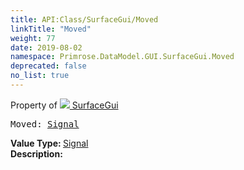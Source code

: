```yaml
---
title: API:Class/SurfaceGui/Moved
linkTitle: "Moved"
weight: 77
date: 2019-08-02
namespace: Primrose.DataModel.GUI.SurfaceGui.Moved
deprecated: false
no_list: true
---
```

Property of <a href="/docs/api-reference/Class/SurfaceGui"><img src="/icons/silk/billboard.png"/>&nbsp;SurfaceGui</a>
<pre class="method-declaration">
Moved: <a class="type" href="/docs/api-reference/Misc/Signal">Signal</a></pre>
<b>Value Type: </b>
<a class="type" href="/docs/api-reference/Misc/Signal">Signal</a>
<br/>
<b>Description: </b>